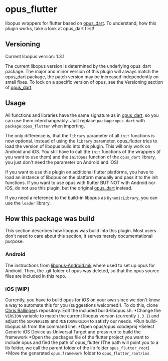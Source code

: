 # opus_flutter
libopus wrappers for flutter based on [opus_dart](https://pub.dev/packages/opus_dart).
To understand, how this plugin works, take a look at opus_dart first!

## Versioning
Current libopus version: 1.3.1

The current libopus version is determined by the underlying opus_dart package.
The major and minor version of this plugin will always match the opus_dart package, the patch version may be increased independently on small fixes.
To lock on a specific version of opus, see the Versioning section of [opus_dart](https://pub.dev/packages/opus_dart).

## Usage
All functions and libraries have the same signature as in [opus_dart](https://pub.dev/packages/opus_dart), so you can use them
interchangeably. Just replace `package:opus_dart` with `package:opus_flutter` when importing.

The only difference is, that the `library` parameter of all `init` functions is now optional.
Instead of using the `library` parameter, opus_flutter tries to load the version of libopus build into this plugin.
This will only work on Android and iOS. You still have to call the `init` functions of the wrappers (if you want to use them)
and the `initOpus` function of the `opus_dart` library, you just don't need the parameter on Android and iOS!

If you want to use this plugin on additional flutter platforms, you have to
load an instance of libopus on the platform manually and pass it to the init functions. If you want to use opus
with flutter BUT NOT with Android nor iOS, do not use this plugin, but the original [opus_dart](https://pub.dev/packages/opus_dart) instead.

If you need a reference to the build-in libopus as `DynamicLibrary`, you can use the `loader` library.

## How this package was build
This section describes how libopus was build into this plugin.
Most users don't need to care about this section, it serves merely documentational purpose.

### Android
The instructions from [libopus-Android.mk](https://github.com/EPNW/libopus-Android.mk) where used to set up opus for Android. Then, the .git folder of opus was deleted, so that the opus source files are included in this repo.

### iOS [WIP]
Currently, you have to build opus for iOS on your own since we don't know a way to automate this for you (suggestions welcomed!).
To do this, clone [Chris Ballinger](https://github.com/chrisballinger/Opus-iOS)s repository.
Edit the included build-libopus.sh:
*Change the `VERSION` variable to match the current libopus version (currently `1.3.1`) and adjust the `SDKVERSION` and `MINIOSVERSION` to satisfy our needs.
*Run build-libopus.sh from the command line.
*Open opus/opus.xcodeproj
*Select Generic iOS Device as Universal Target and press run to build the framework
*Open the .packages file of the flutter project you want to include opus and find the path of opus_flutter
 (The path will point you to a lib folder, we call the parent folder of the lib folder `opus_flutter_root`)
*Move the generated `opus.framework` folder to `opus_flutter_root/ios`
